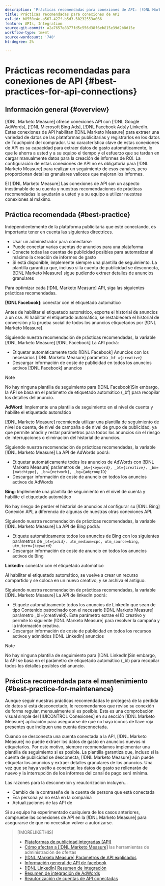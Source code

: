 ```yaml
---
description: 'Prácticas recomendadas para conexiones de API: [!DNL Marketo Measure] - Documentación del producto'
title: Prácticas recomendadas para conexiones de API
exl-id: b8550e4e-a567-427f-b5d3-50232553a066
feature: APIs, Integration
source-git-commit: a2a7657e8377fd5c556d38f6eb815e39d2b8d15e
workflow-type: tm+mt
source-wordcount: '740'
ht-degree: 2%

---
```


# Prácticas recomendadas para conexiones de API {#best-practices-for-api-connections}

## Información general {#overview}

[!DNL Marketo Measure] ofrece conexiones API con [!DNL Google AdWords], [!DNL Microsoft Bing Ads], [!DNL Facebook Ads]y LinkedIn. Estas conexiones de API habilitan [!DNL Marketo Measure] para extraer una variedad de datos de las plataformas publicitarias y registrarlos en los datos de Touchpoint del comprador. Una característica clave de estas conexiones de API es su capacidad para extraer datos de gasto automáticamente, lo que le ahorra a usted y a su equipo el tiempo y el esfuerzo que se tardan en cargar manualmente datos para la creación de informes de ROI. La configuración de estas conexiones de API no es obligatoria para [!DNL Marketo Measure] para realizar un seguimiento de esos canales, pero proporcionan detalles granulares valiosos que mejoran los informes.

El [!DNL Marketo Measure] Las conexiones de API son un aspecto inestimable de su cuenta y nuestras recomendaciones de prácticas recomendadas le ayudarán a usted y a su equipo a utilizar nuestras conexiones al máximo.

## Práctica recomendada {#best-practice}

Independientemente de la plataforma publicitaria que esté conectando, es importante tener en cuenta las siguientes directrices.

* Usar un administrador para conectarse
* Puede conectar varias cuentas de anuncios para una plataforma
* Conecte todas las cuentas de publicidad posibles para automatizar al máximo la creación de informes de gasto
* Si está disponible, implemente siempre una plantilla de seguimiento. La plantilla garantiza que, incluso si la cuenta de publicidad se desconecta, [!DNL Marketo Measure] sigue pudiendo extraer detalles de anuncios granulares

Para optimizar cada [!DNL Marketo Measure] API, siga las siguientes prácticas recomendadas.

**[!DNL Facebook]**: conectar con el etiquetado automático

Antes de habilitar el etiquetado automático, exporte el historial de anuncios a un csv. Al habilitar el etiquetado automático, se restablecerá el historial de conversión y la prueba social de todos los anuncios etiquetados por [!DNL Marketo Measure].

Siguiendo nuestra recomendación de prácticas recomendadas, la variable [!DNL Marketo Measure] [!DNL Facebook] La API podrá:

* Etiquetar automáticamente todo [!DNL Facebook] Anuncios con los necesarios [!DNL Marketo Measure] parámetro `_bf ={creative}`
* Descargar información de coste de publicidad en todos los anuncios activos [!DNL Facebook] anuncios

>[!NOTE]
>
>No hay ninguna plantilla de seguimiento para [!DNL Facebook]Sin embargo, la API se basa en el parámetro de etiquetado automático (_bf) para recopilar los detalles del anuncio.

**AdWord**: Implemente una plantilla de seguimiento en el nivel de cuenta y habilite el etiquetado automático

[!DNL Marketo Measure] recomienda utilizar una plantilla de seguimiento de nivel de cuenta, de nivel de campaña o de nivel de grupo de publicidad, ya que permite añadir y restar parámetros para todos los anuncios sin el riesgo de interrupciones o eliminación del historial de anuncios.

Siguiendo nuestra recomendación de prácticas recomendadas, la variable [!DNL Marketo Measure] La API de AdWords podrá:

* Etiquetar automáticamente todos los anuncios de AdWords con [!DNL Marketo Measure] parámetros de `_bk={keyword}, _bt={creative}, _bm={matchtype}, _bn={network}, _bg={adgroupID}`
* Descargar información de coste de anuncio en todos los anuncios activos de AdWords

**Bing**: Implemente una plantilla de seguimiento en el nivel de cuenta y habilite el etiquetado automático

No hay riesgo de perder el historial de anuncios al configurar su [!DNL Bing] Conexión API, a diferencia de algunas de nuestras otras conexiones API.

Siguiendo nuestra recomendación de prácticas recomendadas, la variable [!DNL Marketo Measure] La API de Bing podrá:
* Etiquete automáticamente todos los anuncios de Bing con los siguientes parámetros de `_bt={adid}, utm_medium=cpc, utm_source=bing, utm_term={keyword}`
* Descargar información de coste de anuncio en todos los anuncios activos de Bing

**LinkedIn**: conectar con el etiquetado automático

Al habilitar el etiquetado automático, se vuelve a crear un recurso compartido y se coloca en un nuevo creativo, y se archiva el antiguo.

Siguiendo nuestra recomendación de prácticas recomendadas, la variable [!DNL Marketo Measure] La API de linkedIn podrá:

* Etiquete automáticamente todos los anuncios de LinkedIn que sean de tipo Contenido patrocinado con el necesario [!DNL Marketo Measure] parámetro _bl={creativeId}. Este parámetro extrae el ID creativo y permite lo siguiente [!DNL Marketo Measure] para resolver la campaña y la información creativa.
* Descargar información de coste de publicidad en todos los recursos activos y admitidos [!DNL LinkedIn] anuncios

>[!NOTE]
>
>No hay ninguna plantilla de seguimiento para [!DNL LinkedIn]Sin embargo, la API se basa en el parámetro de etiquetado automático (_bl) para recopilar todos los detalles posibles del anuncio.

## Práctica recomendada para el mantenimiento {#best-practice-for-maintenance}

Aunque seguir nuestras prácticas recomendadas le protegerá de la pérdida de datos si está desconectado, le recomendamos que revise su conexión de forma regular, mensualmente si es posible. Esta es una comprobación visual simple del [!UICONTROL Conexiones] en su sección [!DNL Marketo Measure] aplicación para asegurarse de que no haya iconos de llave roja presentes que indiquen una cuenta desconectada.

Cuando se desconecta una cuenta conectada a la API, [!DNL Marketo Measure] no puede extraer los datos de gasto en anuncios nuevos ni etiquetarlos. Por este motivo, siempre recomendamos implementar una plantilla de seguimiento si es posible. La plantilla garantiza que, incluso si la cuenta de publicidad se desconecta, [!DNL Marketo Measure] aún puede etiquetar los anuncios y extraer detalles granulares de los anuncios. Una vez que se haya vuelto a conectar, los datos de gasto se rellenarán de nuevo y la interrupción de los informes del canal de pago será mínima.

Las razones para la desconexión y reautorización incluyen...

* Cambio de la contraseña de la cuenta de persona que está conectada
* Esa persona ya no está en la compañía
* Actualizaciones de las API de

Si su equipo ha experimentado cualquiera de los casos anteriores, compruebe las conexiones de API en la [!DNL Marketo Measure] para asegurarse de que no necesitan volver a autorizarse.

>[!MORELIKETHIS]
>
>* [Plataformas de publicidad integradas (API)](/help/api-connections/utilizing-marketo-measures-api-connections/integrated-ad-platforms.md)
>* [Cómo afectan a  [!DNL Marketo Measure]](/help/api-connections/utilizing-marketo-measures-api-connections/how-bid-management-tools-affect-marketo-measure.md) las herramientas de administración de ofertas
>* [[!DNL Marketo Measure] Parámetros de API explicados](/help/api-connections/utilizing-marketo-measures-api-connections/marketo-measure-parameters.md)
>* [Información general de API de facebook](/help/api-connections/utilizing-marketo-measures-api-connections/facebook-api.md)
>* [[!DNL LinkedIn] Resumen de integración](/help/api-connections/utilizing-marketo-measures-api-connections/linkedin-integration.md)
>* [Resumen de integración de AdWords](/help/api-connections/utilizing-marketo-measures-api-connections/understanding-marketo-measure-adwords-tagging.md)
>* [Reautorización de cuentas de API conectadas](/help/api-connections/utilizing-marketo-measures-api-connections/reauthorizing-connected-accounts.md)
